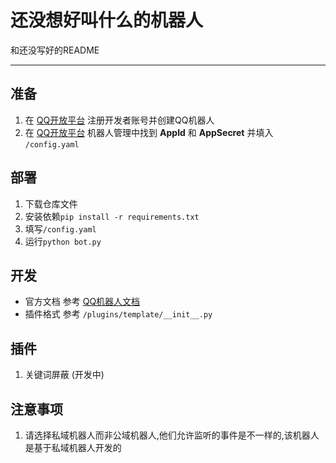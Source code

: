 # 还没想好叫什么的机器人

和还没写好的README

---

## 准备

1. 在 [QQ开放平台](https://q.qq.com) 注册开发者账号并创建QQ机器人
2. 在 [QQ开放平台](https://q.qq.com) 机器人管理中找到 **AppId** 和 **AppSecret** 并填入 ```/config.yaml```

## 部署

1. 下载仓库文件
2. 安装依赖```pip install -r requirements.txt```
3. 填写```/config.yaml```
4. 运行```python bot.py```

## 开发

- 官方文档 参考 [QQ机器人文档](https://bot.q.qq.com/wiki)
- 插件格式 参考 ```/plugins/template/__init__.py```

## 插件

1. 关键词屏蔽 (开发中)

## 注意事项

1. 请选择私域机器人而非公域机器人,他们允许监听的事件是不一样的,该机器人是基于私域机器人开发的